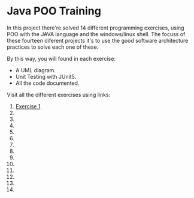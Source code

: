 # Java POO Training

In this project there're solved 14 different programming exercises, using POO with the JAVA language and the windows/linux shell. The focuss of these fourteen diferent projects it's to use the good software architecture practices to solve each one of these. 

By this way, you will found in each exercise:
- A UML diagram.
- Unit Testing with JUnit5.
- All the code documented.

Visit all the different exercises using links: 
1. <a href="https://github.com/JulitoxD/Project_02_JAVA-POO/tree/main/Exercise_1">Exercise 1</a>
2.
3.
4.
5.
6.
7.
8.
9.
10.
11.
12.
13.
14.
